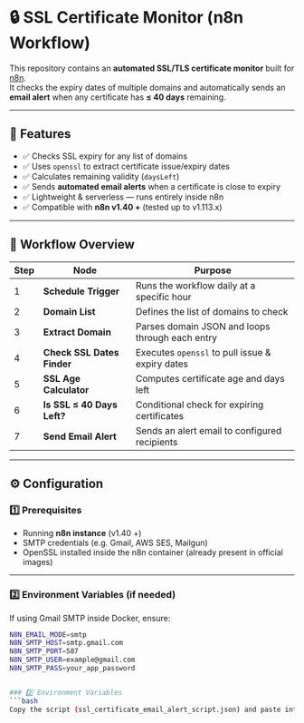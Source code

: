 # 🔒 SSL Certificate Monitor (n8n Workflow)

This repository contains an **automated SSL/TLS certificate monitor** built for [n8n](https://n8n.io).  
It checks the expiry dates of multiple domains and automatically sends an **email alert** when any certificate has **≤ 40 days** remaining.

---

## 🚀 Features
- ✅ Checks SSL expiry for any list of domains  
- ✅ Uses `openssl` to extract certificate issue/expiry dates  
- ✅ Calculates remaining validity (`daysLeft`)  
- ✅ Sends **automated email alerts** when a certificate is close to expiry  
- ✅ Lightweight & serverless — runs entirely inside n8n  
- ✅ Compatible with **n8n v1.40 +** (tested up to v1.113.x)

---

## 🧩 Workflow Overview

| Step | Node | Purpose |
|------|------|----------|
| 1 | **Schedule Trigger** | Runs the workflow daily at a specific hour |
| 2 | **Domain List** | Defines the list of domains to check |
| 3 | **Extract Domain** | Parses domain JSON and loops through each entry |
| 4 | **Check SSL Dates Finder** | Executes `openssl` to pull issue & expiry dates |
| 5 | **SSL Age Calculator** | Computes certificate age and days left |
| 6 | **Is SSL ≤ 40 Days Left?** | Conditional check for expiring certificates |
| 7 | **Send Email Alert** | Sends an alert email to configured recipients |

---

## ⚙️ Configuration

### 1️⃣ Prerequisites
- Running **n8n instance** (v1.40 +)
- SMTP credentials (e.g. Gmail, AWS SES, Mailgun)
- OpenSSL installed inside the n8n container (already present in official images)

---

### 2️⃣ Environment Variables (if needed)
If using Gmail SMTP inside Docker, ensure:
```bash
N8N_EMAIL_MODE=smtp
N8N_SMTP_HOST=smtp.gmail.com
N8N_SMTP_PORT=587
N8N_SMTP_USER=example@gmail.com
N8N_SMTP_PASS=your_app_password


### 2️⃣ Environment Variables
```bash
Copy the script (ssl_certificate_email_alert_script.json) and paste into the n8n workflow
